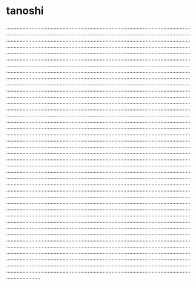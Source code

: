 # tanoshi

.......................................................................................................................................................................................................................................................................................................................................................................................................................................................................................................................................................................................................................................................................................................................................................................................................................................................................................................................................................................................................................................................................................................................................................................................................................................................................................................................................................................................................................................................................................................................................................................................................................................................................................................................................................................................................................................................................................................................................................................................................................................................................................................................................................................................................................................................................................................................................................................................................................................................................................................................................................................................................................................................................................................................................................................................................................................................................................................................................................................................................................................................................................................................................................................................................................................................................................................................................................................................................................................................................................................................................................................................................................................................................................................................................................................................................................................................................................................................................................................................................................................................................................................................................................................................................................................................................................................................................................................................................................................................................................................................................................................................................................................................................................................................................................................................................................................................................................................................................................................................................................................................................................................................................................................................
